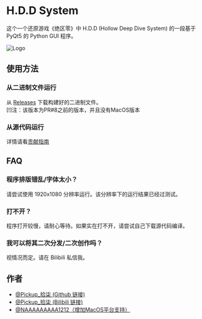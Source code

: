 # H.D.D System

这个一个还原游戏《绝区零》中 H.D.D (Hollow Deep Dive System) 的一段基于 PyQt5 的 Python GUI 程序。

![Logo](H.D.D.png)

## 使用方法

### 从二进制文件运行

从 [Releases](https://github.com/PPicku/H.D.D-System/releases) 下载构建好的二进制文件。\
[!]注：该版本为PR#8之前的版本，并且没有MacOS版本

### 从源代码运行

详情请看[贡献指南](./CONTRIBUTING.md)

## FAQ

### 程序排版错乱/字体太小？

请尝试使用 1920x1080 分辨率运行。该分辨率下的运行结果已经过测试。

### 打不开？

程序打开较慢，请耐心等待。如果实在打不开，请尝试自己下载源代码编译。

### 我可以将其二次分发/二次创作吗？

视情况而定。请在 Bilibili 私信我。

## 作者

- [@Pickup\_拾柒 (Github 链接)](https://github.com/PPicku)
- [@Pickup\_拾柒 (Bilibili 链接)](https://space.bilibili.com/1638525867)
- [@NAAAAAAAAA1212（增加MacOS平台支持）](https://github.com/NAAAAAAAAA1212)
